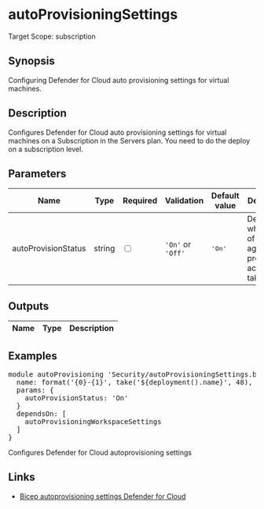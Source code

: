 # autoProvisioningSettings

Target Scope: subscription

## Synopsis
Configuring Defender for Cloud auto provisioning settings for virtual machines.

## Description
Configures Defender for Cloud auto provisioning settings for virtual machines on a Subscription in the Servers plan. You need to do the deploy on a subscription level.

## Parameters
| Name | Type | Required | Validation | Default value | Description |
| -- |  -- | -- | -- | -- | -- |
| autoProvisionStatus | string | <input type="checkbox"> | `'On'` or  `'Off'` | <pre>'On'</pre> | Describes what kind of security agent provisioning action to take. |
## Outputs
| Name | Type | Description |
| -- |  -- | -- |
## Examples
<pre>
module autoProvisioning 'Security/autoProvisioningSettings.bicep' = {
  name: format('{0}-{1}', take('${deployment().name}', 48), 'dfcProvSettings')
  params: {
    autoProvisionStatus: 'On'
  }
  dependsOn: [
    autoProvisioningWorkspaceSettings
  ]
}
</pre>
<p>Configures Defender for Cloud autoprovisioning settings</p>

## Links
- [Bicep autoprovisioning settings Defender for Cloud](https://learn.microsoft.com/en-us/azure/templates/microsoft.security/autoprovisioningsettings?pivots=deployment-language-bicep)


